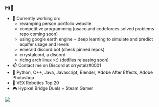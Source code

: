 ### Hi👋
- 🔭 Currently working on:
  - revamping person portfolio website
  - competitive programming (usaco and codeforces solved problems repo coming soon)
  - using google earth engine + deep learning to simulate and predict aquifer usage and levels
  - emerald discord bot (check pinned repos)
  - crrystalcord, a discord
  - ricing arch linux >:) (dotfiles releasing soon)
- 📫 Contact me on Discord at crrystalz#0001
- 💼 Python, C++, Java, Javascript, Blender, Adobe After Effects, Adobe Photoshop
- 🤖 VEX Robotics Top 20
- 🎮 Hypixel Bridge Duels + Steam Gamer


<a href="https://github.com/anuraghazra/github-readme-stats">
  <img align="center" src="https://github-readme-stats.vercel.app/api?username=crrystalz&show_icons=true&theme=tokyonight" />
</a>
